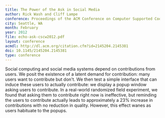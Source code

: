 ```yaml
---
title: The Power of the Ask in Social Media
author: Rick Wash and Cliff Lampe
conference: Proceedings of the ACM Conference on Computer Supported Cooperative Work (CSCW)
city: Seattle, WA
month: February
year: 2012
file: echo-ask-cscw2012.pdf
layout: conference
acmdl: http://dl.acm.org/citation.cfm?id=2145204.2145381
doi: 10.1145/2145204.2145381
type: conference
---
```


Social computing and social media systems depend on contributions from users.  We posit the existence of a latent demand
for contribution: many users want to contribute but don't.  We then test a simple interface that can induce these users
to actually contribute: we display a popup window asking users to contribute.  In a real-world randomized field
experiment, we found that asking them to contribute right now is ineffective, but reminding the users to contribute
actually leads to approximately a 23% increase in contributions with no reduction in quality.   However, this effect
wanes as users habituate to the popups.

